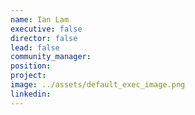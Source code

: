 ```yaml
---
name: Ian Lam
executive: false
director: false
lead: false
community_manager:   
position:  
project:  
image: ../assets/default_exec_image.png
linkedin: 
---
```

